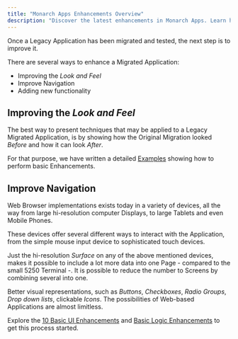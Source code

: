 ```yaml
---
title: "Monarch Apps Enhancements Overview"
description: "Discover the latest enhancements in Monarch Apps. Learn how these updates can improve your development workflow and app performance."
---
```


Once a Legacy Application has been migrated and tested, the next step is to improve it.

There are several ways to enhance a Migrated Application:

- Improving the *Look and Feel*
- Improve Navigation
- Adding new functionality

## Improving the *Look and Feel*

The best way to present techniques that may be applied to a Legacy Migrated Application, is by showing how the Original Migration looked *Before* and how it can look *After*.

For that purpose, we have written a detailed [Examples](/examples/sunfarm/sunfarm.html) showing how to perform basic Enhancements.

## Improve Navigation

Web Browser implementations exists today in a variety of devices, all the way from large hi-resolution computer Displays, to large Tablets and even Mobile Phones.

These devices offer several different ways to interact with the Application, from the simple mouse input device to sophisticated touch devices.

Just the hi-resolution *Surface* on any of the above mentioned devices, makes it possible to include a lot more data into one Page - compared to the small 5250 Terminal -. It is possible to reduce the number to Screens by combining several into one. 

Better visual representations, such as *Buttons*, *Checkboxes*, *Radio Groups*, *Drop down lists*, clickable *Icons*. The possibilities of Web-based Applications are almost limitless.

Explore the [10 Basic UI Enhancements](/examples/sunfarm/sunfarm.html) and [Basic Logic Enhancements](/examples/sunfarm/sunfarm-logic-change.html) to get this process started.